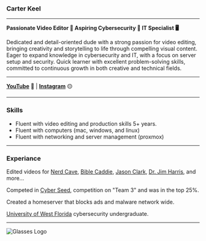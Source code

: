 ### **Carter Keel**
___

**Passionate Video Editor 🎥 Aspiring Cybersecurity 🔐 IT Specialist 🖥️**

Dedicated and detail-oriented dude with a strong passion for video editing, bringing creativity and storytelling to life through compelling visual content. 
Eager to expand knowledge in cybersecurity and IT, with a focus on server setup and security. 
Quick learner with excellent problem-solving skills, committed to continuous growth in both creative and technical fields.
___

  **[YouTube](https://www.youtube.com/@RandomButCool)** 🔴 |  **[Instagram](https://www.instagram.com/carterbkeel/)** 🟡
___

### **Skills**
- Fluent with video editing and production skills 5+ years.
- Fluent with computers (mac, windows, and linux)
- Fluent with networking and server management (proxmox)
___

### **Experiance**
Edited videos for [Nerd Cave](https://www.youtube.com/@Nerdcavenetwork}), [Bible Caddie](https://www.youtube.com/@BibleCaddie), [Jason Clark](https://www.youtube.com/@JasonClarkIS-youtube), [Dr. Jim Harris](https://www.youtube.com/@DrJimHarris), and more...

Competed in [Cyber Seed](https://cyberskyline.com/events/cyberseed/leaderboard), competition on "Team 3" and was in the top 25%.

Created a homeserver that blocks ads and malware network wide.

[University of West Florida](uwf.edu) cybersecurity undergraduate.

___

![Glasses Logo](glasses-small_png)




